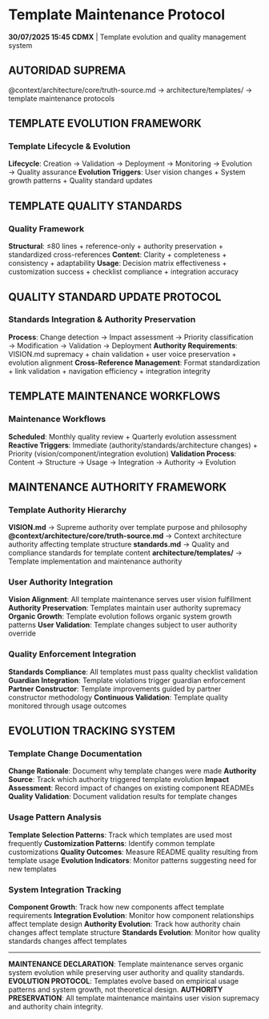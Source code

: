 # Template Maintenance Protocol

**30/07/2025 15:45 CDMX** | Template evolution and quality management system

## AUTORIDAD SUPREMA
@context/architecture/core/truth-source.md → architecture/templates/ → template maintenance protocols

## TEMPLATE EVOLUTION FRAMEWORK

### Template Lifecycle & Evolution
**Lifecycle**: Creation → Validation → Deployment → Monitoring → Evolution → Quality assurance
**Evolution Triggers**: User vision changes + System growth patterns + Quality standard updates

## TEMPLATE QUALITY STANDARDS

### Quality Framework
**Structural**: ≤80 lines + reference-only + authority preservation + standardized cross-references
**Content**: Clarity + completeness + consistency + adaptability
**Usage**: Decision matrix effectiveness + customization success + checklist compliance + integration accuracy

## QUALITY STANDARD UPDATE PROTOCOL

### Standards Integration & Authority Preservation
**Process**: Change detection → Impact assessment → Priority classification → Modification → Validation → Deployment
**Authority Requirements**: VISION.md supremacy + chain validation + user voice preservation + evolution alignment
**Cross-Reference Management**: Format standardization + link validation + navigation efficiency + integration integrity

## TEMPLATE MAINTENANCE WORKFLOWS

### Maintenance Workflows
**Scheduled**: Monthly quality review + Quarterly evolution assessment
**Reactive Triggers**: Immediate (authority/standards/architecture changes) + Priority (vision/component/integration evolution)
**Validation Process**: Content → Structure → Usage → Integration → Authority → Evolution

## MAINTENANCE AUTHORITY FRAMEWORK

### Template Authority Hierarchy
**VISION.md** → Supreme authority over template purpose and philosophy
**@context/architecture/core/truth-source.md** → Context architecture authority affecting template structure
**standards.md** → Quality and compliance standards for template content
**architecture/templates/** → Template implementation and maintenance authority

### User Authority Integration
**Vision Alignment**: All template maintenance serves user vision fulfillment
**Authority Preservation**: Templates maintain user authority supremacy
**Organic Growth**: Template evolution follows organic system growth patterns
**User Validation**: Template changes subject to user authority override

### Quality Enforcement Integration
**Standards Compliance**: All templates must pass quality checklist validation
**Guardian Integration**: Template violations trigger guardian enforcement
**Partner Constructor**: Template improvements guided by partner constructor methodology
**Continuous Validation**: Template quality monitored through usage outcomes

## EVOLUTION TRACKING SYSTEM

### Template Change Documentation
**Change Rationale**: Document why template changes were made
**Authority Source**: Track which authority triggered template evolution
**Impact Assessment**: Record impact of changes on existing component READMEs
**Quality Validation**: Document validation results for template changes

### Usage Pattern Analysis
**Template Selection Patterns**: Track which templates are used most frequently
**Customization Patterns**: Identify common template customizations
**Quality Outcomes**: Measure README quality resulting from template usage
**Evolution Indicators**: Monitor patterns suggesting need for new templates

### System Integration Tracking
**Component Growth**: Track how new components affect template requirements
**Integration Evolution**: Monitor how component relationships affect template design
**Authority Evolution**: Track how authority chain changes affect template structure
**Standards Evolution**: Monitor how quality standards changes affect templates

---

**MAINTENANCE DECLARATION**: Template maintenance serves organic system evolution while preserving user authority and quality standards.
**EVOLUTION PROTOCOL**: Templates evolve based on empirical usage patterns and system growth, not theoretical design.
**AUTHORITY PRESERVATION**: All template maintenance maintains user vision supremacy and authority chain integrity.